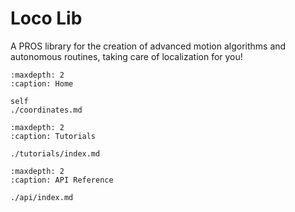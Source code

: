 # Loco Lib

A PROS library for the creation of advanced motion algorithms and autonomous routines, taking care of localization for you!

```{toctree}
:maxdepth: 2
:caption: Home

self
./coordinates.md
```

```{toctree}
:maxdepth: 2
:caption: Tutorials

./tutorials/index.md
```

```{toctree}
:maxdepth: 2
:caption: API Reference

./api/index.md
```
